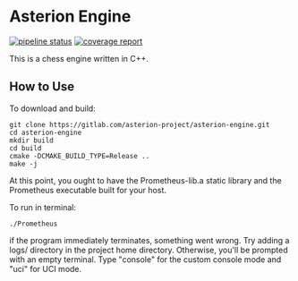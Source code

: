 Asterion Engine
===============
[![pipeline status](https://gitlab.com/asterion-project/chess-engine/badges/master/pipeline.svg)](https://gitlab.com/asterion-project/chess-engine/-/commits/master)
[![coverage report](https://gitlab.com/asterion-project/chess-engine/badges/master/coverage.svg)](https://gitlab.com/asterion-project/chess-engine/-/commits/master)
 
This is a chess engine written in C++.

How to Use
----------
To download and build:
```shell
git clone https://gitlab.com/asterion-project/asterion-engine.git
cd asterion-engine
mkdir build
cd build
cmake -DCMAKE_BUILD_TYPE=Release ..
make -j
```
At this point, you ought to have the Prometheus-lib.a static library and the Prometheus executable built for your host.

To run in terminal:
```shell
./Prometheus
```
if the program immediately terminates, something went wrong. Try adding a logs/ directory in the project home directory. 
Otherwise, you'll be prompted with an empty terminal. Type "console" for the custom console mode and "uci" for UCI mode. 
